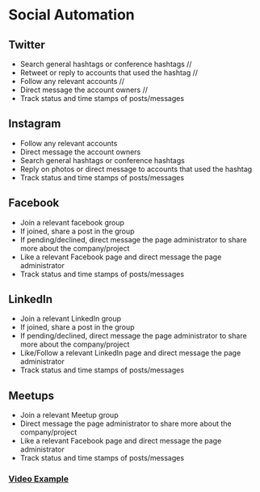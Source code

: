# Social Automation

## Twitter
- Search general hashtags or conference hashtags //
- Retweet or reply to accounts that used the hashtag //
- Follow any relevant accounts //
- Direct message the account owners //
- Track status and time stamps of posts/messages

## Instagram
- Follow any relevant accounts 
- Direct message the account owners
- Search general hashtags or conference hashtags
- Reply on photos or direct message to accounts that used the hashtag
- Track status and time stamps of posts/messages

## Facebook
- Join a relevant facebook group
- If joined, share a post in the group
- If pending/declined, direct message the page administrator to share more about the company/project
- Like a relevant Facebook page and direct message the page administrator 
- Track status and time stamps of posts/messages

## LinkedIn
- Join a relevant LinkedIn group
- If joined, share a post in the group
- If pending/declined, direct message the page administrator to share more about the company/project
- Like/Follow a relevant LinkedIn page and direct message the page administrator 
- Track status and time stamps of posts/messages

## Meetups
- Join a relevant Meetup group
- Direct message the page administrator to share more about the company/project  
- Like a relevant Facebook page and direct message the page administrator 
- Track status and time stamps of posts/messages

### [Video Example](https://www.loom.com/share/2712e7271b58473a8886aadbea5a79c4)